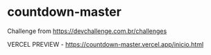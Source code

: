 # countdown-master
Challenge from https://devchallenge.com.br/challenges

VERCEL PREVIEW - https://countdown-master.vercel.app/inicio.html

